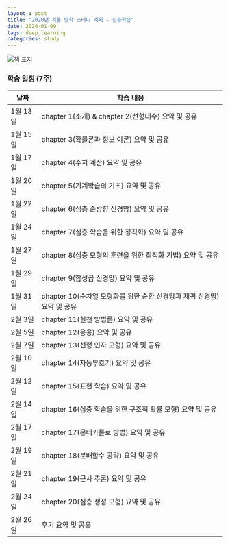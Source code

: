 ```yaml
---
layout : post
title: "2020년 겨울 방학 스터디 계획 - 심층학습"
date: 2020-01-09
tags: deep_learning
categories: study 
---
```


![책 표지](http://image.yes24.com/Goods/65576412/800x0)

### 학습 일정 (7주)
날짜 | 학습 내용
--------------|------------------------------------------------------------
1월 13일 | chapter 1(소개) & chapter 2(선형대수) 요약 및 공유 
1월 15일 | chapter 3(확률론과 정보 이론) 요약 및 공유
1월 17일 | chapter 4(수치 계산) 요약 및 공유
1월 20일 | chapter 5(기계학습의 기초) 요약 및 공유
1월 22일 | chapter 6(심층 순방향 신경망) 요약 및 공유
1월 24일 | chapter 7(심층 학습을 위한 정칙화) 요약 및 공유
1월 27일 | chapter 8(심층 모형의 훈련을 위한 최적화 기법) 요약 및 공유
1월 29일 | chapter 9(합성곱 신경망) 요약 및 공유
1월 31일 | chapter 10(순차열 모형화를 위한 순환 신경망과 재귀 신경망) 요약 및 공유
2월 3일 | chapter 11(실천 방법론) 요약 및 공유
2월 5일 | chapter 12(응용) 요약 및 공유
2월 7일 | chapter 13(선형 인자 모형) 요약 및 공유
2월 10일 | chapter 14(자동부호기) 요약 및 공유
2월 12일 | chapter 15(표현 학습) 요약 및 공유
2월 14일 | chapter 16(심층 학습을 위한 구조적 확률 모형) 요약 및 공유
2월 17일 | chapter 17(몬테카를로 방법) 요약 및 공유
2월 19일 | chapter 18(분배함수 공략) 요약 및 공유
2월 21일 | chapter 19(근사 추론) 요약 및 공유
2월 24일 | chapter 20(심층 생성 모형) 요약 및 공유
2월 26일 | 후기 요약 및 공유
